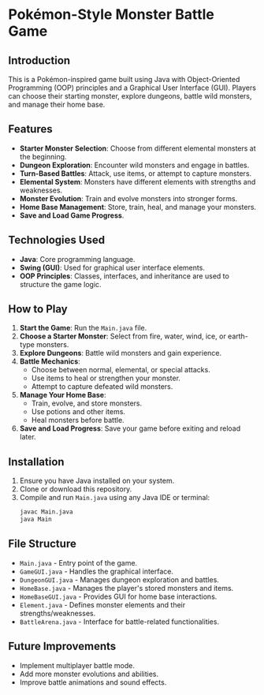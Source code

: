 # Pokémon-Style Monster Battle Game

## Introduction
This is a Pokémon-inspired game built using Java with Object-Oriented Programming (OOP) principles and a Graphical User Interface (GUI). Players can choose their starting monster, explore dungeons, battle wild monsters, and manage their home base.

## Features
- **Starter Monster Selection**: Choose from different elemental monsters at the beginning.
- **Dungeon Exploration**: Encounter wild monsters and engage in battles.
- **Turn-Based Battles**: Attack, use items, or attempt to capture monsters.
- **Elemental System**: Monsters have different elements with strengths and weaknesses.
- **Monster Evolution**: Train and evolve monsters into stronger forms.
- **Home Base Management**: Store, train, heal, and manage your monsters.
- **Save and Load Game Progress**.

## Technologies Used
- **Java**: Core programming language.
- **Swing (GUI)**: Used for graphical user interface elements.
- **OOP Principles**: Classes, interfaces, and inheritance are used to structure the game logic.

## How to Play
1. **Start the Game**: Run the `Main.java` file.
2. **Choose a Starter Monster**: Select from fire, water, wind, ice, or earth-type monsters.
3. **Explore Dungeons**: Battle wild monsters and gain experience.
4. **Battle Mechanics**:
   - Choose between normal, elemental, or special attacks.
   - Use items to heal or strengthen your monster.
   - Attempt to capture defeated wild monsters.
5. **Manage Your Home Base**:
   - Train, evolve, and store monsters.
   - Use potions and other items.
   - Heal monsters before battle.
6. **Save and Load Progress**: Save your game before exiting and reload later.

## Installation
1. Ensure you have Java installed on your system.
2. Clone or download this repository.
3. Compile and run `Main.java` using any Java IDE or terminal:
   ```sh
   javac Main.java
   java Main
   ```

## File Structure
- `Main.java` - Entry point of the game.
- `GameGUI.java` - Handles the graphical interface.
- `DungeonGUI.java` - Manages dungeon exploration and battles.
- `HomeBase.java` - Manages the player's stored monsters and items.
- `HomeBaseGUI.java` - Provides GUI for home base interactions.
- `Element.java` - Defines monster elements and their strengths/weaknesses.
- `BattleArena.java` - Interface for battle-related functionalities.

## Future Improvements
- Implement multiplayer battle mode.
- Add more monster evolutions and abilities.
- Improve battle animations and sound effects.

